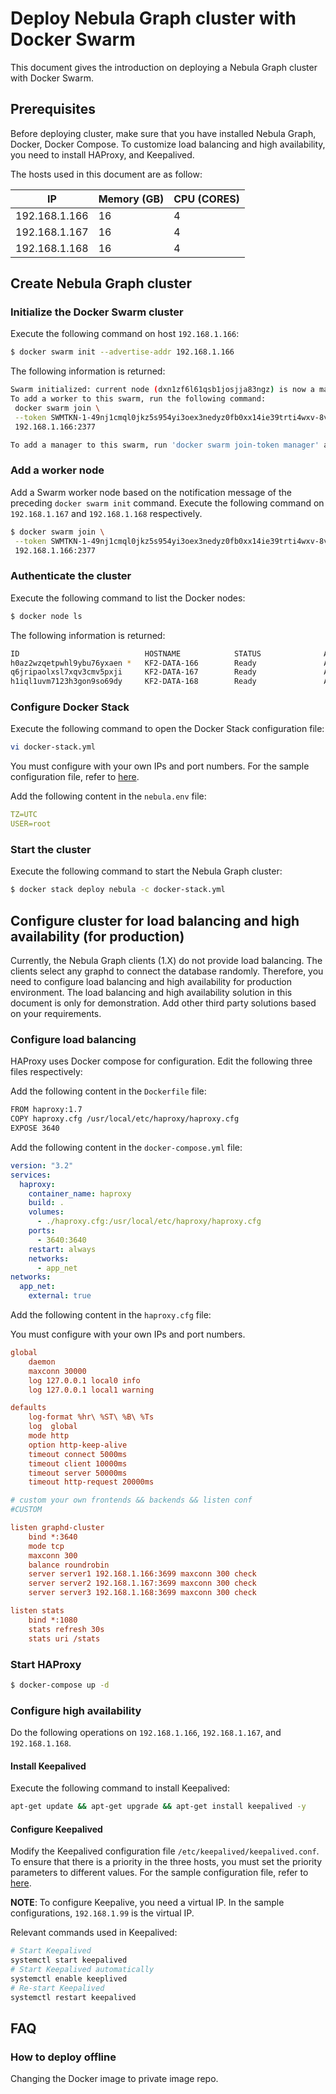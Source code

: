 # Deploy Nebula Graph cluster with Docker Swarm

This document gives the introduction on deploying a Nebula Graph cluster with Docker Swarm.

## Prerequisites

Before deploying cluster, make sure that you have installed Nebula Graph, Docker, Docker Compose. To customize load balancing and high availability, you need to install HAProxy, and Keepalived.

The hosts used in this document are as follow:

| IP | Memory (GB) | CPU (CORES) |
| --- | --- | --- |
| 192.168.1.166 | 16 | 4 |
| 192.168.1.167 | 16 | 4 |
| 192.168.1.168 | 16 | 4 |

## Create Nebula Graph cluster

### Initialize the Docker Swarm cluster

Execute the following command on host `192.168.1.166`:

```bash
$ docker swarm init --advertise-addr 192.168.1.166
```

The following information is returned:

```bash
Swarm initialized: current node (dxn1zf6l61qsb1josjja83ngz) is now a manager.
To add a worker to this swarm, run the following command:
 docker swarm join \
 --token SWMTKN-1-49nj1cmql0jkz5s954yi3oex3nedyz0fb0xx14ie39trti4wxv-8vxv8rssmk743ojnwacrr2e7c \
 192.168.1.166:2377

To add a manager to this swarm, run 'docker swarm join-token manager' and follow the instructions.
```

### Add a worker node

Add a Swarm worker node based on the notification message of the preceding `docker swarm init` command. Execute the following command on `192.168.1.167` and `192.168.1.168` respectively.

```bash
$ docker swarm join \
 --token SWMTKN-1-49nj1cmql0jkz5s954yi3oex3nedyz0fb0xx14ie39trti4wxv-8vxv8rssmk743ojnwacrr2e7c \
 192.168.1.166:2377
```

### Authenticate the cluster

Execute the following command to list the Docker nodes:

```bash
$ docker node ls
```

The following information is returned:

```bash
ID                            HOSTNAME            STATUS              AVAILABILITY        MANAGER STATUS      ENGINE VERSION
h0az2wzqetpwhl9ybu76yxaen *   KF2-DATA-166        Ready               Active              Reachable           18.06.1-ce
q6jripaolxsl7xqv3cmv5pxji     KF2-DATA-167        Ready               Active              Leader              18.06.1-ce
h1iql1uvm7123h3gon9so69dy     KF2-DATA-168        Ready               Active                                  18.06.1-ce
```

### Configure Docker Stack

Execute the following command to open the Docker Stack configuration file:

```bash
vi docker-stack.yml
```

You must configure with your own IPs and port numbers. For the sample configuration file, refer to [here](docker-stack.yml).

Add the following content in the `nebula.env` file:

```yml
TZ=UTC
USER=root
```

### Start the cluster

Execute the following command to start the Nebula Graph cluster:

```bash
$ docker stack deploy nebula -c docker-stack.yml
```

## Configure cluster for load balancing and high availability (for production)

Currently, the Nebula Graph clients (1.X) do not provide load balancing. The clients select any graphd to connect the database randomly. Therefore, you need to configure load balancing and high availability for production environment. The load balancing and high availability solution in this document is only for demonstration. Add other third party solutions based on your requirements.

### Configure load balancing

HAProxy uses Docker compose for configuration. Edit the following three files respectively:

Add the following content in the `Dockerfile` file:

```bash
FROM haproxy:1.7
COPY haproxy.cfg /usr/local/etc/haproxy/haproxy.cfg
EXPOSE 3640
```

Add the following content in the `docker-compose.yml` file:

```yml
version: "3.2"
services:
  haproxy:
    container_name: haproxy
    build: .
    volumes:
      - ./haproxy.cfg:/usr/local/etc/haproxy/haproxy.cfg
    ports:
      - 3640:3640
    restart: always
    networks:
      - app_net
networks:
  app_net:
    external: true
```

Add the following content in the `haproxy.cfg` file:

You must configure with your own IPs and port numbers.

```cfg
global
    daemon
    maxconn 30000
    log 127.0.0.1 local0 info
    log 127.0.0.1 local1 warning

defaults
    log-format %hr\ %ST\ %B\ %Ts
    log  global
    mode http
    option http-keep-alive
    timeout connect 5000ms
    timeout client 10000ms
    timeout server 50000ms
    timeout http-request 20000ms

# custom your own frontends && backends && listen conf
#CUSTOM

listen graphd-cluster
    bind *:3640
    mode tcp
    maxconn 300
    balance roundrobin
    server server1 192.168.1.166:3699 maxconn 300 check
    server server2 192.168.1.167:3699 maxconn 300 check
    server server3 192.168.1.168:3699 maxconn 300 check

listen stats
    bind *:1080
    stats refresh 30s
    stats uri /stats
```

### Start HAProxy

```bash
$ docker-compose up -d
```

### Configure high availability

Do the following operations on `192.168.1.166`, `192.168.1.167`, and `192.168.1.168`.

#### Install Keepalived

Execute the following command to install Keepalived:

```bash
apt-get update && apt-get upgrade && apt-get install keepalived -y
```

#### Configure Keepalived

Modify the Keepalived configuration file `/etc/keepalived/keepalived.conf`. To ensure that there is a priority in the three hosts, you must set the priority parameters to different values. For the sample configuration file, refer to [here](keepalived.conf).

**NOTE**: To configure Keepalive, you need a virtual IP. In the sample configurations, `192.168.1.99` is the virtual IP.

Relevant commands used in Keepalived:

```bash
# Start Keepalived
systemctl start keepalived
# Start Keepalived automatically
systemctl enable keeplived
# Re-start Keepalived
systemctl restart keepalived
```

## FAQ

### How to deploy offline

Changing the Docker image to private image repo.
